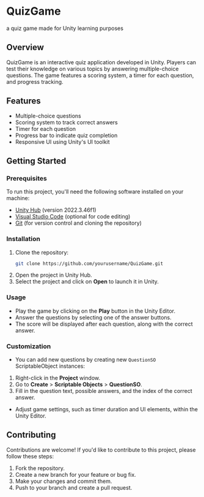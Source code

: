 # QuizGame
 a quiz game made for Unity learning purposes

## Overview
QuizGame is an interactive quiz application developed in Unity. Players can test their knowledge on various topics by answering multiple-choice questions. The game features a scoring system, a timer for each question, and progress tracking.

## Features
- Multiple-choice questions
- Scoring system to track correct answers
- Timer for each question
- Progress bar to indicate quiz completion
- Responsive UI using Unity's UI toolkit

## Getting Started

### Prerequisites
To run this project, you'll need the following software installed on your machine:
- [Unity Hub](https://unity3d.com/get-unity/download) (version 2022.3.46f1)
- [Visual Studio Code](https://code.visualstudio.com/) (optional for code editing)
- [Git](https://git-scm.com/) (for version control and cloning the repository)

### Installation
1. Clone the repository:
    ```bash
    git clone https://github.com/yourusername/QuizGame.git
2. Open the project in Unity Hub.
3. Select the project and click on **Open** to launch it in Unity.

### Usage
- Play the game by clicking on the **Play** button in the Unity Editor.
- Answer the questions by selecting one of the answer buttons.
- The score will be displayed after each question, along with the correct answer.

### Customization
- You can add new questions by creating new `QuestionSO` ScriptableObject instances:
1. Right-click in the **Project** window.
2. Go to **Create** > **Scriptable Objects** > **QuestionSO**.
3. Fill in the question text, possible answers, and the index of the correct answer.
- Adjust game settings, such as timer duration and UI elements, within the Unity Editor.

## Contributing
Contributions are welcome! If you'd like to contribute to this project, please follow these steps:
1. Fork the repository.
2. Create a new branch for your feature or bug fix.
3. Make your changes and commit them.
4. Push to your branch and create a pull request.
